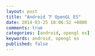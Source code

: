 ```yaml
---
layout: post
title: "Android 下 OpenGL ES"
date: 2014-03-25 10:06:52 +0800
comments: true
categories: [android, opengl es]
keywords: android, opengl es
published: false
---
```

